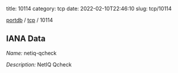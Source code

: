 title: 10114
category: tcp
date: 2022-02-10T22:46:10
slug: tcp/10114

[portdb](/) / [tcp](/category/tcp.html) / 10114


## IANA Data

_Name:_ netiq-qcheck

_Description:_ NetIQ Qcheck

